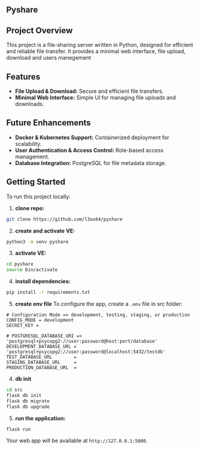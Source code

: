 ## Pyshare

## Project Overview
This project is a file-sharing server written in Python, designed for efficient and reliable file transfer. It provides a minimal web interface, file upload, download and users manegement

## Features
- **File Upload & Download:** Secure and efficient file transfers.
- **Minimal Web Interface:** Simple UI for managing file uploads and downloads.

## Future Enhancements
- **Docker & Kubernetes Support:** Containerized deployment for scalability.
- **User Authentication & Access Control:** Role-based access management.
- **Database Integration:** PostgreSQL for file metadata storage.

## Getting Started

To run this project locally:

1. **clone repo:**

```bash
git clone https://github.com/l3ox64/pyshare
```

2. **create and activate VE:**

```bash
python3 -m venv pyshare
```

3. **activate VE:**
```bash
cd pyshare
source bin/activate
```

4. **install dependencies:**

```bash
pip install -r requirements.txt
```

5. **create env file**
To configure the app, create a `.env` file in src folder:

```
# Configuration Mode => development, testing, staging, or production
CONFIG_MODE = development
SECRET_KEY = 

# POSTGRESQL_DATABASE_URI => 'postgresql+psycopg2://user:password@host:port/database'
DEVELOPMENT_DATABASE_URL = 'postgresql+psycopg2://user:password@localhost:5432/testdb'
TEST_DATABASE_URL        =
STAGING_DATABASE_URL     =
PRODUCTION_DATABASE_URL  =
```

4. **db init**

```bash
cd src
flask db init
flask db migrate
flask db upgrade
```

5. **run the application:**

```bash
flask run
```

Your web app will be available at `http://127.0.0.1:5000`.
